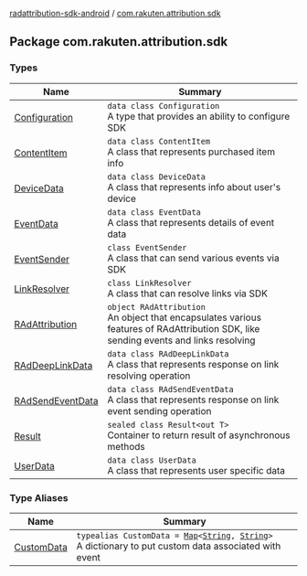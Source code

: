 [radattribution-sdk-android](../index.md) / [com.rakuten.attribution.sdk](./index.md)

## Package com.rakuten.attribution.sdk

### Types

| Name | Summary |
|---|---|
| [Configuration](-configuration/index.md) | `data class Configuration`<br>A type that provides an ability to configure SDK |
| [ContentItem](-content-item/index.md) | `data class ContentItem`<br>A class that represents purchased item info |
| [DeviceData](-device-data/index.md) | `data class DeviceData`<br>A class that represents info about user's device |
| [EventData](-event-data/index.md) | `data class EventData`<br>A class that represents details of event data |
| [EventSender](-event-sender/index.md) | `class EventSender`<br>A class that can send various events via SDK |
| [LinkResolver](-link-resolver/index.md) | `class LinkResolver`<br>A class that can resolve links via SDK |
| [RAdAttribution](-r-ad-attribution/index.md) | `object RAdAttribution`<br>An object that encapsulates various features of RAdAttribution SDK, like sending events and links resolving |
| [RAdDeepLinkData](-r-ad-deep-link-data/index.md) | `data class RAdDeepLinkData`<br>A class that represents response on link resolving operation |
| [RAdSendEventData](-r-ad-send-event-data/index.md) | `data class RAdSendEventData`<br>A class that represents response on link event sending operation |
| [Result](-result/index.md) | `sealed class Result<out T>`<br>Container to return result of asynchronous methods |
| [UserData](-user-data/index.md) | `data class UserData`<br>A class that represents user specific data |

### Type Aliases

| Name | Summary |
|---|---|
| [CustomData](-custom-data.md) | `typealias CustomData = `[`Map`](https://kotlinlang.org/api/latest/jvm/stdlib/kotlin.collections/-map/index.html)`<`[`String`](https://kotlinlang.org/api/latest/jvm/stdlib/kotlin/-string/index.html)`, `[`String`](https://kotlinlang.org/api/latest/jvm/stdlib/kotlin/-string/index.html)`>`<br>A dictionary to put custom data associated with event |

